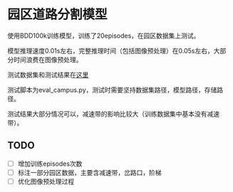 # 园区道路分割模型

使用BDD100k训练模型，训练了20episodes，在园区数据集上测试。

模型推理速度0.01s左右，完整推理时间（包括图像预处理）在0.05s左右，大部分时间浪费在图像预处理。

测试数据集和测试结果在[这里](https://share.weiyun.com/5dR4r9B)

测试脚本为eval_campus.py，测试时需要坚持数据集路径，模型路径，存储路径。

测试结果大部分情况可以，减速带的影响比较大（训练数据集中基本没有减速带）。


## TODO

- [ ] 增加训练episodes次数
- [ ] 标注一部分园区数据，主要含减速带，岔路口，阶梯
- [ ] 优化图像预处理过程
